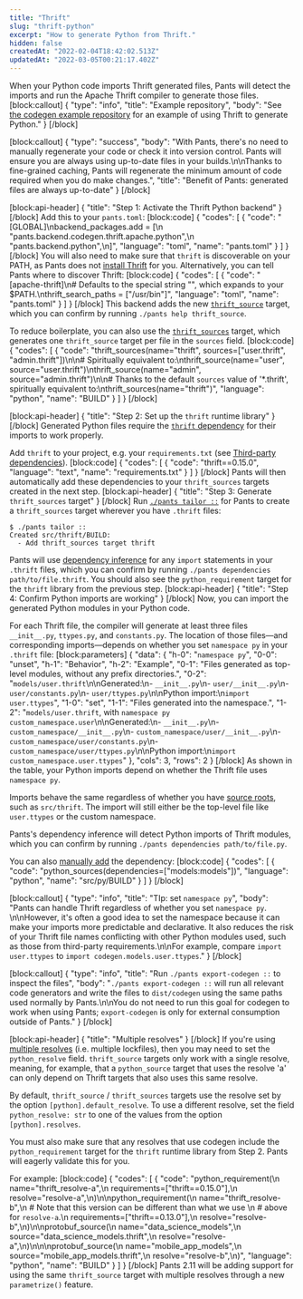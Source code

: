 ```yaml
---
title: "Thrift"
slug: "thrift-python"
excerpt: "How to generate Python from Thrift."
hidden: false
createdAt: "2022-02-04T18:42:02.513Z"
updatedAt: "2022-03-05T00:21:17.402Z"
---
```

When your Python code imports Thrift generated files, Pants will detect the imports and run the Apache Thrift compiler to generate those files.
[block:callout]
{
  "type": "info",
  "title": "Example repository",
  "body": "See [the codegen example repository](https://github.com/pantsbuild/example-codegen) for an example of using Thrift to generate Python."
}
[/block]

[block:callout]
{
  "type": "success",
  "body": "With Pants, there's no need to manually regenerate your code or check it into version control. Pants will ensure you are always using up-to-date files in your builds.\n\nThanks to fine-grained caching, Pants will regenerate the minimum amount of code required when you do make changes.",
  "title": "Benefit of Pants: generated files are always up-to-date"
}
[/block]

[block:api-header]
{
  "title": "Step 1: Activate the Thrift Python backend"
}
[/block]
Add this to your `pants.toml`:
[block:code]
{
  "codes": [
    {
      "code": "[GLOBAL]\nbackend_packages.add = [\n  \"pants.backend.codegen.thrift.apache.python\",\n  \"pants.backend.python\",\n]",
      "language": "toml",
      "name": "pants.toml"
    }
  ]
}
[/block]
You will also need to make sure that `thrift` is discoverable on your PATH, as Pants does not [install Thrift](https://thrift.apache.org/docs/install/) for you. Alternatively, you can tell Pants where to discover Thrift:
[block:code]
{
  "codes": [
    {
      "code": "[apache-thrift]\n# Defaults to the special string \"<PATH>\", which expands to your $PATH.\nthrift_search_paths = [\"/usr/bin\"]",
      "language": "toml",
      "name": "pants.toml"
    }
  ]
}
[/block]
This backend adds the new [`thrift_source`](doc:reference-thrift_source) target, which you can confirm by running `./pants help thrift_source`. 

To reduce boilerplate, you can also use the [`thrift_sources`](doc:reference-thrift_sources) target, which generates one `thrift_source` target per file in the `sources` field.
[block:code]
{
  "codes": [
    {
      "code": "thrift_sources(name=\"thrift\", sources=[\"user.thrift\", \"admin.thrift\"])\n\n# Spiritually equivalent to:\nthrift_source(name=\"user\", source=\"user.thrift\")\nthrift_source(name=\"admin\", source=\"admin.thrift\")\n\n# Thanks to the default `sources` value of '*.thrift', spiritually equivalent to:\nthrift_sources(name=\"thrift\")",
      "language": "python",
      "name": "BUILD"
    }
  ]
}
[/block]

[block:api-header]
{
  "title": "Step 2: Set up the `thrift` runtime library"
}
[/block]
Generated Python files require the [`thrift` dependency](https://pypi.org/project/thrift/) for their imports to work properly.

Add `thrift` to your project, e.g. your `requirements.txt` (see [Third-party dependencies](doc:python-third-party-dependencies)).
[block:code]
{
  "codes": [
    {
      "code": "thrift==0.15.0",
      "language": "text",
      "name": "requirements.txt"
    }
  ]
}
[/block]
Pants will then automatically add these dependencies to your `thrift_sources` targets created in the next step.
[block:api-header]
{
  "title": "Step 3: Generate `thrift_sources` target"
}
[/block]
Run [`./pants tailor ::`](doc:create-initial-build-files) for Pants to create a `thrift_sources` target wherever you have `.thrift` files:

```
$ ./pants tailor ::
Created src/thrift/BUILD:
  - Add thrift_sources target thrift
```

Pants will use [dependency inference](doc:targets) for any `import` statements in your `.thrift` files, which you can confirm by running `./pants dependencies path/to/file.thrift`. You should also see the `python_requirement` target for the `thrift` library from the previous step.
[block:api-header]
{
  "title": "Step 4: Confirm Python imports are working"
}
[/block]
Now, you can import the generated Python modules in your Python code.

For each Thrift file, the compiler will generate at least three files `__init__.py`, `ttypes.py`, and `constants.py`. The location of those files—and corresponding imports—depends on whether you set `namespace py` in your `.thrift` file:
[block:parameters]
{
  "data": {
    "h-0": "`namespace py`",
    "0-0": "unset",
    "h-1": "Behavior",
    "h-2": "Example",
    "0-1": "Files generated as top-level modules, without any prefix directories.",
    "0-2": "`models/user.thrift`\n\nGenerated:\n- `__init__.py`\n- `user/__init__.py`\n- `user/constants.py`\n- `user/ttypes.py`\n\nPython import:\n`import user.ttypes`",
    "1-0": "set",
    "1-1": "Files generated into the namespace.",
    "1-2": "`models/user.thrift`, with `namespace py custom_namespace.user`\n\nGenerated:\n- `__init__.py`\n- `custom_namespace/__init__.py`\n- `custom_namespace/user/__init__.py`\n- `custom_namespace/user/constants.py`\n- `custom_namespace/user/ttypes.py`\n\nPython import:\n`import custom_namespace.user.ttypes`"
  },
  "cols": 3,
  "rows": 2
}
[/block]
As shown in the table, your Python imports depend on whether the Thrift file uses `namespace py`.

Imports behave the same regardless of whether you have [source roots](doc:source-roots), such as `src/thrift`. The import will still either be the top-level file like `user.ttypes` or the custom namespace.

Pants's dependency inference will detect Python imports of Thrift modules, which you can confirm by running `./pants dependencies path/to/file.py`.

You can also [manually add](doc:targets) the dependency:
[block:code]
{
  "codes": [
    {
      "code": "python_sources(dependencies=[\"models:models\"])",
      "language": "python",
      "name": "src/py/BUILD"
    }
  ]
}
[/block]

[block:callout]
{
  "type": "info",
  "title": "TIp: set `namespace py`",
  "body": "Pants can handle Thrift regardless of whether you set `namespace py`. \n\nHowever, it's often a good idea to set the namespace because it can make your imports more predictable and declarative. It also reduces the risk of your Thrift file names conflicting with other Python modules used, such as those from third-party requirements.\n\nFor example, compare `import user.ttypes` to `import codegen.models.user.ttypes`."
}
[/block]

[block:callout]
{
  "type": "info",
  "title": "Run `./pants export-codegen ::` to inspect the files",
  "body": "`./pants export-codegen ::` will run all relevant code generators and write the files to `dist/codegen` using the same paths used normally by Pants.\n\nYou do not need to run this goal for codegen to work when using Pants; `export-codegen` is only for external consumption outside of Pants."
}
[/block]

[block:api-header]
{
  "title": "Multiple resolves"
}
[/block]
If you're using [multiple resolves](doc:python-third-party-dependencies) (i.e. multiple lockfiles), then you may need to set the `python_resolve` field. `thrift_source` targets only work with a single resolve, meaning, for example, that a `python_source` target that uses the resolve 'a' can only depend on Thrift targets that also uses this same resolve.

By default, `thrift_source` / `thrift_sources` targets use the resolve set by the option `[python].default_resolve`. To use a different resolve, set the field `python_resolve: str` to one of the values from the option `[python].resolves`.

You must also make sure that any resolves that use codegen include the `python_requirement` target for the `thrift` runtime library from Step 2. Pants will eagerly validate this for you.

For example:
[block:code]
{
  "codes": [
    {
      "code": "python_requirement(\n    name=\"thrift_resolve-a\",\n    requirements=[\"thrift==0.15.0\"],\n    resolve=\"resolve-a\",\n)\n\npython_requirement(\n    name=\"thrift_resolve-b\",\n    # Note that this version can be different than what we use \n    # above for `resolve-a`.\n    requirements=[\"thrift==0.13.0\"],\n    resolve=\"resolve-b\",\n)\n\nprotobuf_source(\n    name=\"data_science_models\",\n    source=\"data_science_models.thrift\",\n    resolve=\"resolve-a\",\n)\n\n\nprotobuf_source(\n    name=\"mobile_app_models\",\n    source=\"mobile_app_models.thrift\",\n    resolve=\"resolve-b\",\n)",
      "language": "python",
      "name": "BUILD"
    }
  ]
}
[/block]
Pants 2.11 will be adding support for using the same `thrift_source` target with multiple resolves through a new `parametrize()` feature.